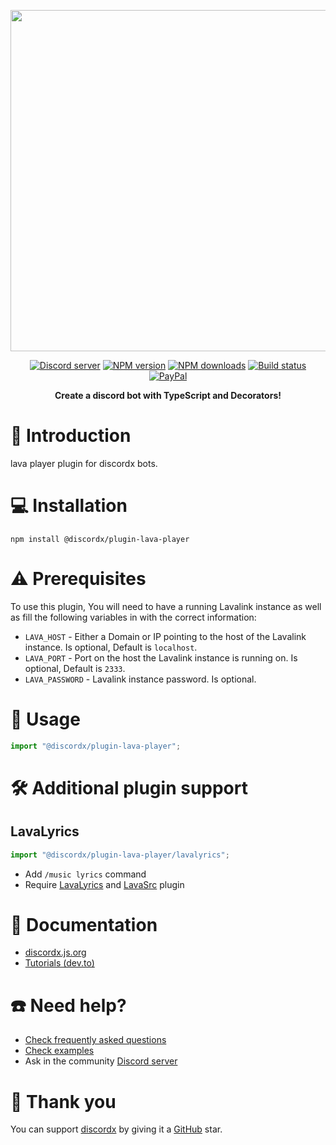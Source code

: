 <div>
  <p align="center">
    <a href="https://discordx.js.org" target="_blank" rel="nofollow">
      <img src="https://discordx.js.org/discordx.svg" width="546" />
    </a>
  </p>
  <div align="center" class="badge-container">
    <a href="https://discordx.js.org/discord"
      ><img
        src="https://img.shields.io/discord/874802018361950248?color=5865F2&logo=discord&logoColor=white"
        alt="Discord server"
    /></a>
    <a href="https://www.npmjs.com/package/@discordx/plugin-lava-player"
      ><img
        src="https://img.shields.io/npm/v/@discordx/plugin-lava-player.svg?maxAge=3600"
        alt="NPM version"
    /></a>
    <a href="https://www.npmjs.com/package/@discordx/plugin-lava-player"
      ><img
        src="https://img.shields.io/npm/dt/@discordx/plugin-lava-player.svg?maxAge=3600"
        alt="NPM downloads"
    /></a>
    <a href="https://github.com/discordx-ts/discordx/actions"
      ><img
        src="https://github.com/discordx-ts/discordx/workflows/Build/badge.svg"
        alt="Build status"
    /></a>
    <a href="https://www.paypal.me/vijayxmeena"
      ><img
        src="https://img.shields.io/badge/donate-paypal-F96854.svg"
        alt="PayPal"
    /></a>
  </div>
  <p align="center">
    <b> Create a discord bot with TypeScript and Decorators! </b>
  </p>
</div>

# 📖 Introduction

lava player plugin for discordx bots.

# 💻 Installation

```
npm install @discordx/plugin-lava-player
```

# ⚠️ Prerequisites

To use this plugin, You will need to have a running Lavalink instance as well as fill the following variables in with the correct information:

- `LAVA_HOST` - Either a Domain or IP pointing to the host of the Lavalink instance. Is optional, Default is `localhost`.
- `LAVA_PORT` - Port on the host the Lavalink instance is running on. Is optional, Default is `2333`.
- `LAVA_PASSWORD` - Lavalink instance password. Is optional.

# 📄 Usage

```ts
import "@discordx/plugin-lava-player";
```

# 🛠️ Additional plugin support

## LavaLyrics

```ts
import "@discordx/plugin-lava-player/lavalyrics";
```

- Add `/music lyrics` command
- Require [LavaLyrics](https://github.com/topi314/LavaLyrics) and [LavaSrc](https://github.com/topi314/LavaSrc) plugin

# 📜 Documentation

- [discordx.js.org](https://discordx.js.org)
- [Tutorials (dev.to)](https://dev.to/vijayymmeena/series/14317)

# ☎️ Need help?

- [Check frequently asked questions](https://discordx.js.org/docs/faq)
- [Check examples](https://github.com/discordx-ts/discordx/tree/main/packages/discordx/examples)
- Ask in the community [Discord server](https://discordx.js.org/discord)

# 💖 Thank you

You can support [discordx](https://www.npmjs.com/package/discordx) by giving it a [GitHub](https://github.com/discordx-ts/discordx) star.
